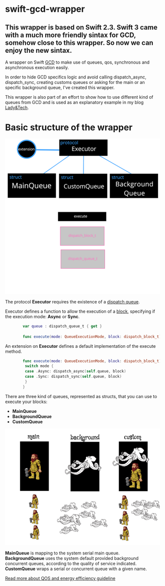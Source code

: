 # swift-gcd-wrapper
## This wrapper is based on Swift 2.3. Swift 3 came with a much more friendly sintax for GCD, somehow close to this wrapper. So now we can enjoy the new sintax.

A wrapper on Swift [GCD](https://developer.apple.com/library/ios/documentation/Performance/Reference/GCD_libdispatch_Ref/) to make use of queues, qos, synchronous and asynchronous execution easily.

In order to hide GCD specifics logic and avoid calling dispatch_async, dispatch_sync, creating customs queues or asking for the main or an specific background queue, I've created this wrapper.

This wrapper is also part of an effort to show how to use different kind of queues from GCD and is used as an explanatory example in my blog [Lady&Tech](http://ladyandtech.blogspot.de/).

Basic structure of the wrapper
==============================

![basic structure](https://github.com/barbaramartina/swift-gcd-wrapper/blob/master/resources/basic-structure.png)

The protocol **Executor** requires the existence of a [dispatch queue](https://developer.apple.com/library/ios/documentation/Performance/Reference/GCD_libdispatch_Ref/#//apple_ref/c/tdef/dispatch_queue_t).  

Executor defines a function to allow the execution of a [block](https://developer.apple.com/library/ios/documentation/Performance/Reference/GCD_libdispatch_Ref/#//apple_ref/c/tdef/dispatch_block_t), specifying if the execution mode: **Async** or **Sync**.  


```Swift
        var queue : dispatch_queue_t { get }

        func execute(mode: QueueExecutionMode, block: dispatch_block_t)
```        

An extension on **Executor** defines a default implementation of the execute method.  


```Swift
        func execute(mode: QueueExecutionMode, block: dispatch_block_t) {
         switch mode {
         case .Async: dispatch_async(self.queue, block)
         case .Sync: dispatch_sync(self.queue, block)
         }
        }
```
There are three kind of queues, represented as structs, that you can use to execute your blocks:  

- **MainQueue**
- **BackgroundQueue**
- **CustomQueue**

![GCD queues](https://github.com/barbaramartina/swift-gcd-wrapper/blob/master/resources/GCD%20queues.png)  


**MainQueue** is mapping to the system serial main queue. <br>
**BackgroundQueue** uses the system default provided background concurrent queues, according to the quality of service indicated. <br>
**CustomQueue** wraps a serial or concurrent queue with a given name. <br>  
  
  
[Read more about QOS and energy efficiency guideline](https://developer.apple.com/library/mac/documentation/Performance/Conceptual/power_efficiency_guidelines_osx/PrioritizeWorkAtTheTaskLevel.html)




